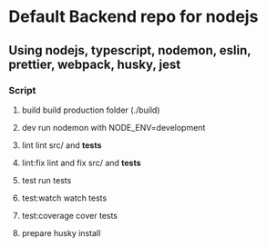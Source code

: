 # Default Backend repo for nodejs

## Using nodejs, typescript, nodemon, eslin, prettier, webpack, husky, jest

### Script

1. build
build production folder (./build)

2. dev
run nodemon with NODE_ENV=development

3. lint
lint src/ and __tests__

4. lint:fix
lint and fix src/ and __tests__

5. test
run tests

6. test:watch
watch tests

7. test:coverage
cover tests

8. prepare
husky install
